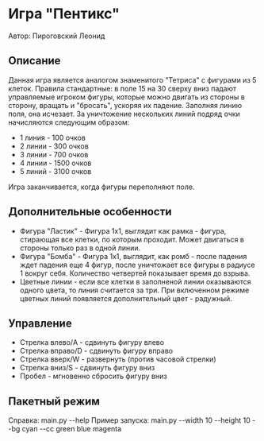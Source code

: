 # Игра "Пентикс"
Автор: Пироговский Леонид

## Описание
Данная игра является аналогом знаменитого "Тетриса" с фигурами из 5 клеток. Правила стандартные: в поле 15 на 30 сверху вниз падают управляемые игроком фигуры, которые можно двигать из стороны в сторону, вращать и "бросать", ускоряя их падение. Заполняя линию поля, она исчезает. За уничтожение нескольких линий подряд очки начисляются следующим образом:
* 1 линия - 100 очков
* 2 линии - 300 очков
* 3 линии - 700 очков 
* 4 линии - 1500 очков
* 5 линий - 3100 очков

Игра заканчивается, когда фигуры переполняют поле.

## Дополнительные особенности
* Фигура "Ластик" - Фигура 1x1, выглядит как рамка - фигура, стирающая все клетки, по которым проходит. Может двигаться в стороны только раз в одной линии.
* Фигура "Бомба" - Фигура 1x1, выглядит, как ромб - после падения ждет падения еще 4 фигур, после уничтожает все фигуры в радиусе 1 вокруг себя. Количество четвертей показывает время до взрыва.
* Цветные линии - если все клетки в заполненой линии оказываются одного цвета, то линия считается за три. При включенном режиме цветных линий появляется дополнительный цвет - радужный.

## Управление
* Стрелка влево/A - сдвинуть фигуру влево 
* Стрелка вправо/D - сдвинуть фигуру вправо
* Стрелка вверх/W - развернуть (против часовой стрелки)
* Стрелка вниз/S - сдвинуть фигуру вниз
* Пробел - мгновенно сбросить фигуру вниз

## Пакетный режим

Справка: main.py --help Пример запуска: main.py --width 10 --height 10 --bg cyan --cc green blue magenta
